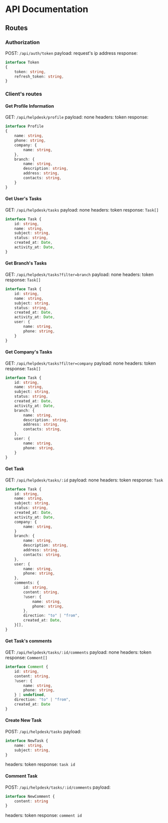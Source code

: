 # API Documentation

## Routes


### Authorization 

POST: `/api/auth/token`
payload: request's ip address
response:

```typescript
interface Token
{
    token: string,
    refresh_token: string,
}
```

### Client's routes

#### Get Profile Information

GET: `/api/helpdesk/profile`
payload: none
headers: token
response:

```typescript
interface Profile
{
    name: string,
    phone: string,
    company: {
        name: string,
    },
    branch: {
        name: string,
        description: string,
        address: string,
        contacts: string,
    }
}
```

#### Get User's Tasks

GET: `/api/helpdesk/tasks`
payload: none
headers: token
response: `Task[]`

```typescript
interface Task {
    id: string,
    name: string,
    subject: string,
    status: string,
    created_at: Date,
    activity_at: Date,
}
```

#### Get Branch's Tasks

GET: `/api/helpdesk/tasks?filter=branch`
payload: none
headers: token
response: `Task[]`

```typescript
interface Task {
    id: string,
    name: string,
    subject: string,
    status: string,
    created_at: Date,
    activity_at: Date,
    user: {
        name: string,
        phone: string,
    }
}
```

#### Get Company's Tasks

GET: `/api/helpdesk/tasks?filter=company`
payload: none
headers: token
response: `Task[]`

```typescript
interface Task {
    id: string,
    name: string,
    subject: string,
    status: string,
    created_at: Date,
    activity_at: Date,
    branch: {
        name: string,
        description: string,
        address: string,
        contacts: string,
    },
    user: {
        name: string,
        phone: string,
    }
}
```


#### Get Task

GET: `/api/helpdesk/tasks/:id`
payload: none
headers: token
response: `Task`

```typescript
interface Task {
    id: string,
    name: string,
    subject: string,
    status: string,
    created_at: Date,
    activity_at: Date,
    company: {
        name: string,
    }
    branch: {
        name: string,
        description: string,
        address: string,
        contacts: string,
    },
    user: {
        name: string,
        phone: string,
    },
    comments: {
        id: string,
        content: string,
        ?user: {
            name: string,
            phone: string,
        },
        direction: "to" | "from",
        created_at: Date,
    }[],
}
```

#### Get Task's comments

GET: `/api/helpdesk/tasks/:id/comments`
payload: none
headers: token
response: `Comment[]`

```typescript
interface Comment {
    id: string,
    content: string,
    ?user: {
        name: string,
        phone: string,
    } | undefined,
    direction: "to" | "from",
    created_at: Date
}
```

#### Create New Task

POST: `/api/helpdesk/tasks`
payload:
```typescript
interface NewTask {
    name: string,
    subject: string,
}
```
headers: token
response: `task id`

#### Comment Task

POST: `/api/helpdesk/tasks/:id/comments`
payload:
```typescript
interface NewComment {
    content: string
}
```
headers: token
response: `comment id`

